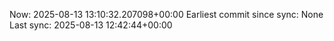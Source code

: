 Now: 2025-08-13 13:10:32.207098+00:00 Earliest commit since sync: None Last sync: 2025-08-13 12:42:44+00:00
